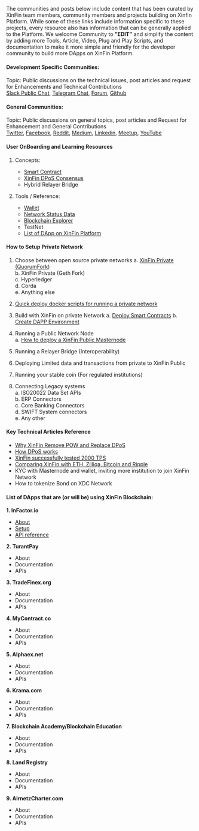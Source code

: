 The communities and posts below include content that has been curated by XinFin
team members, community members and projects building on Xinfin Platform. While
some of these links include information specific to these projects, every
resource also has information that can be generally applied to the Platform. We
welcome Community to **”EDIT”** and simplify the content by adding more Tools,
Article, Video, Plug and Play Scripts, and documentation to make it more simple
and friendly for the developer community to build more DApps on XinFin Platform.

#### Development Specific Communities:

Topic: Public discussions on the technical issues, post articles and request for
Enhancements and Technical Contributions<br> [Slack Public
Chat](https://xinfin-public.slack.com/), [Telegram
Chat](http://bit.do/Telegram-XinFinDev), [Forum](https://xinfin.net),
[Github](https://github.com/XinFinorg)

#### General Communities:

Topic: Public discussions on general topics, post articles and Request for
Enhancement and General Contributions<br>
[Twitter](https://twitter.com/XinFin_Official),
[Facebook](https://www.facebook.com/XinFinHybridBlockchain/),
[Reddit](https://www.reddit.com/r/xinfin/), [Medium](https://medium.com/xinfin),
[Linkedin](https://www.linkedin.com/company/xinfin/),
[Meetup](https://www.meetup.com/members/270624533/),
[YouTube](https://www.youtube.com/channel/UCQaL6FixEQ80RJC0B2egX6g)

#### **User OnBoarding and Learning Resources**

1. Concepts:
    * [Smart Contract](/Docs/Concepts/SmartContracts.md)<br>
    * [XinFin DPoS Consensus](/Docs/Concepts/XinFinDPoS)<br>
    * Hybrid Relayer Bridge
  
2. Tools / Reference:
    * [Wallet](ewallet.xinfin.org)<br>
    * [Network Status Data](https://status.xinfin.org/)<br>
    * [Blockchain Explorer](http://xinfin.info/)<br>
    * TestNet<br>
    * [List of DApp on XinFin Platform](https://xinfin.org/xdc-utility.php)

#### How to Setup Private Network

1. Choose between open source private networks
  a. [XinFin Private (QuorumFork)](/Docs/Setup/XDC01-Docker-Node-Setup.md)<br>
  b. XinFin Private (Geth Fork)<br>
  c. Hyperledger<br>
  d. Corda<br>
  e. Anything else<br> 

2. [Quick deploy docker scripts for running a private network](/Docs/Setup/XDC01-Docker-Node-Setup.md)<br>

3. Build with XinFin on private Network
   a. [Deploy Smart Contracts](/Docs/Build/Deploy-Smart-Contracts.md)
   b. [Create DAPP Environment](/Docs/Build/DApp-Environment.md)

4.  Running a Public Network Node<br>
  a. [How to deploy a XinFin Public Masternode](/Docs/Setup/Masternodes.md)
  
5.  Running a Relayer Bridge (Interoperability)

6.  Deploying Limited data and transactions from private to XinFin Public

7.  Running your stable coin (For regulated institutions)

8.  Connecting Legacy systems<br>
  a. ISO20022 Data Set APIs<br>
  b. ERP Connectors<br>
  c. Core Banking Connectors<br>
  d. SWIFT System connectors<br> 
  e. Any other

#### Key Technical Articles Reference

* [Why XinFin Remove POW and Replace DPoS](/Docs/wp-and-research/Why-DPoS.md)<br>
* [How DPoS works](/Docs/Concepts/DPOS.md)<br>
* [XinFin successfully tested 2000 TPS](https://medium.com/xinfin/enhancing-transaction-speed-in-xinfin-network-31293b0e73de)
* [Comparing XinFin with ETH, Zilliqa, Bitcoin and Ripple](https://medium.com/xinfin/https-medium-com-dzentraz-xinfin-xdc-protocol-enters-the-foray-amongst-the-greats-9a4748d008e4) 
* KYC with Masternode and wallet, inviting more institution to join XinFin Network<br>
* How to tokenize Bond on XDC Network

#### **List of DApps that are (or will be) using XinFin Blockchain:**

**1. InFactor.io**
  * [About](/Docs/DAPP/infactor.io/about-infactor.md)<br> 
  * [Setup](/Docs/DAPP/infactor.io/Setup-infactor.md)<br>
  * [API reference](http://infactor.io/docs/#introduction)<br> 
  
**2. TurantPay**
  * About<br> 
  * Documentation<br>
  * APIs<br> 
  
**3. TradeFinex.org**
  * About<br> 
  * Documentation<br>
  * APIs<br> 
  
**4. MyContract.co**
  * About<br> 
  * Documentation<br>
  * APIs<br> 
  
**5. Alphaex.net**
  * About<br> 
  * Documentation<br>
  * APIs<br> 
  
**6. Krama.com**
  * About<br> 
  * Documentation<br>
  * APIs<br> 

**7. Blockchain Academy/Blockchain Education**
  * About<br> 
  * Documentation<br>
  * APIs<br> 

**8. Land Registry**
  * About<br> 
  * Documentation<br>
  * APIs<br> 

**9. AirnetzCharter.com**
  * About<br> 
  * Documentation<br>
  * APIs<br> 

